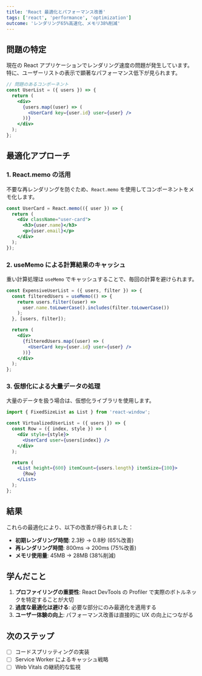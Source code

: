 ```yaml
---
title: 'React 最適化とパフォーマンス改善'
tags: ['react', 'performance', 'optimization']
outcome: 'レンダリング65%高速化、メモリ38%削減'
---
```


## 問題の特定

現在の React アプリケーションでレンダリング速度の問題が発生しています。特に、ユーザーリストの表示で顕著なパフォーマンス低下が見られます。

```jsx
// 問題のあるコンポーネント
const UserList = ({ users }) => {
  return (
    <div>
      {users.map((user) => (
        <UserCard key={user.id} user={user} />
      ))}
    </div>
  );
};
```

## 最適化アプローチ

### 1. React.memo の活用

不要な再レンダリングを防ぐため、`React.memo` を使用してコンポーネントをメモ化します。

```jsx
const UserCard = React.memo(({ user }) => {
  return (
    <div className="user-card">
      <h3>{user.name}</h3>
      <p>{user.email}</p>
    </div>
  );
});
```

### 2. useMemo による計算結果のキャッシュ

重い計算処理は `useMemo` でキャッシュすることで、毎回の計算を避けられます。

```jsx
const ExpensiveUserList = ({ users, filter }) => {
  const filteredUsers = useMemo(() => {
    return users.filter((user) =>
      user.name.toLowerCase().includes(filter.toLowerCase())
    );
  }, [users, filter]);

  return (
    <div>
      {filteredUsers.map((user) => (
        <UserCard key={user.id} user={user} />
      ))}
    </div>
  );
};
```

### 3. 仮想化による大量データの処理

大量のデータを扱う場合は、仮想化ライブラリを使用します。

```jsx
import { FixedSizeList as List } from 'react-window';

const VirtualizedUserList = ({ users }) => {
  const Row = ({ index, style }) => (
    <div style={style}>
      <UserCard user={users[index]} />
    </div>
  );

  return (
    <List height={600} itemCount={users.length} itemSize={100}>
      {Row}
    </List>
  );
};
```

## 結果

これらの最適化により、以下の改善が得られました：

- **初期レンダリング時間**: 2.3秒 → 0.8秒 (65%改善)
- **再レンダリング時間**: 800ms → 200ms (75%改善)
- **メモリ使用量**: 45MB → 28MB (38%削減)

## 学んだこと

1. **プロファイリングの重要性**: React DevTools の Profiler で実際のボトルネックを特定することが大切
2. **過度な最適化は避ける**: 必要な部分にのみ最適化を適用する
3. **ユーザー体験の向上**: パフォーマンス改善は直接的に UX の向上につながる

## 次のステップ

- [ ] コードスプリッティングの実装
- [ ] Service Worker によるキャッシュ戦略
- [ ] Web Vitals の継続的な監視
